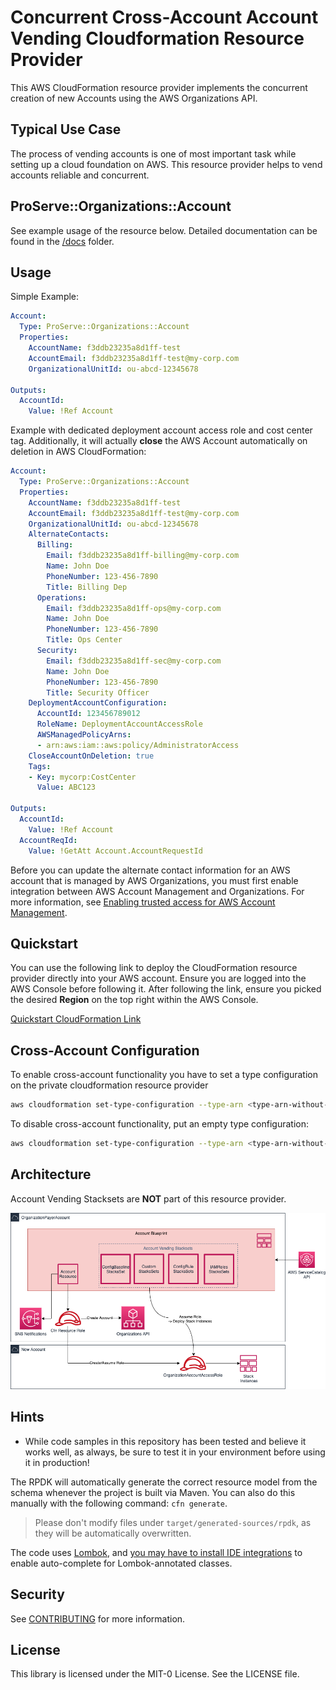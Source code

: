 # Concurrent Cross-Account Account Vending Cloudformation Resource Provider

This AWS CloudFormation resource provider implements the concurrent creation of new Accounts using the AWS Organizations API.

## Typical Use Case

The process of vending accounts is one of most important task while setting up a cloud foundation on AWS.
This resource provider helps to vend accounts reliable and concurrent. 

## ProServe::Organizations::Account

See example usage of the resource below. Detailed documentation can be found in the [/docs](docs) folder.

## Usage

Simple Example:

```yaml
Account:
  Type: ProServe::Organizations::Account
  Properties:
    AccountName: f3ddb23235a8d1ff-test
    AccountEmail: f3ddb23235a8d1ff-test@my-corp.com
    OrganizationalUnitId: ou-abcd-12345678

Outputs:
  AccountId:
    Value: !Ref Account
```

Example with dedicated deployment account access role and cost center tag. Additionally, it will actually **close** the AWS Account automatically on deletion in AWS CloudFormation:
```yaml
Account:
  Type: ProServe::Organizations::Account
  Properties:
    AccountName: f3ddb23235a8d1ff-test
    AccountEmail: f3ddb23235a8d1ff-test@my-corp.com
    OrganizationalUnitId: ou-abcd-12345678
    AlternateContacts:
      Billing:
        Email: f3ddb23235a8d1ff-billing@my-corp.com
        Name: John Doe
        PhoneNumber: 123-456-7890
        Title: Billing Dep
      Operations:
        Email: f3ddb23235a8d1ff-ops@my-corp.com
        Name: John Doe
        PhoneNumber: 123-456-7890
        Title: Ops Center
      Security:
        Email: f3ddb23235a8d1ff-sec@my-corp.com
        Name: John Doe
        PhoneNumber: 123-456-7890
        Title: Security Officer
    DeploymentAccountConfiguration:
      AccountId: 123456789012
      RoleName: DeploymentAccountAccessRole
      AWSManagedPolicyArns:
      - arn:aws:iam::aws:policy/AdministratorAccess
    CloseAccountOnDeletion: true
    Tags:
    - Key: mycorp:CostCenter
      Value: ABC123

Outputs:
  AccountId:
    Value: !Ref Account
  AccountReqId:
    Value: !GetAtt Account.AccountRequestId
```

Before you can update the alternate contact information for an AWS account that is managed by AWS Organizations, you must first enable integration between AWS Account Management and Organizations. For more information, see [Enabling trusted access for AWS Account Management](https://docs.aws.amazon.com/accounts/latest/reference/using-orgs-trusted-access.html).


## Quickstart

You can use the following link to deploy the CloudFormation resource provider directly into your AWS account. Ensure you are logged into the AWS Console before following it.
After following the link, ensure you picked the desired **Region** on the top right within the AWS Console.

[Quickstart CloudFormation Link](https://console.aws.amazon.com/cloudformation/home?region=eu-west-1#/stacks/new?templateURL=https:%2F%2Fs3.amazonaws.com%2Faws-enterprise-jumpstart%2Faws-organizations-account-resource%2Fcfn-provider-registration.yaml)

## Cross-Account Configuration

To enable cross-account functionality you have to set a type configuration on the private cloudformation resource provider
```bash
aws cloudformation set-type-configuration --type-arn <type-arn-without-version> --configuration-alias standard --configuration "{\"RoleArn\":\"<aws-iam-role-arn>\"}"
```
To disable cross-account functionality, put an empty type configuration:
```bash
aws cloudformation set-type-configuration --type-arn <type-arn-without-version> --configuration-alias standard --configuration "{}"
```

## Architecture

Account Vending Stacksets are **NOT** part of this resource provider.

![technical-diagram](doc_assets/account-vending.png)

## Hints

* While code samples in this repository has been tested and believe it works well, as always, be sure to test it in your environment before using it in production!

The RPDK will automatically generate the correct resource model from the schema whenever the project is built via Maven. You can also do this manually with the following command: `cfn generate`.

> Please don't modify files under `target/generated-sources/rpdk`, as they will be automatically overwritten.

The code uses [Lombok](https://projectlombok.org/), and [you may have to install IDE integrations](https://projectlombok.org/setup/overview) to enable auto-complete for Lombok-annotated classes.

## Security

See [CONTRIBUTING](CONTRIBUTING.md#security-issue-notifications) for more information.

## License

This library is licensed under the MIT-0 License. See the LICENSE file.

